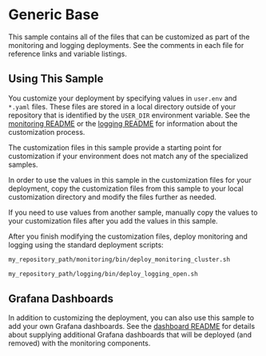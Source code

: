 # Generic Base

This sample contains all of the files that can be customized as part of the
monitoring and logging deployments. See the comments in each file for
reference links and variable listings.

## Using This Sample

You customize your deployment by specifying values in `user.env` and `*.yaml`
files. These files are stored in a local directory outside of your
repository that is identified by the `USER_DIR` environment variable. See the
[monitoring README](../../monitoring/README.md#mon_custom) or the
[logging README](../../logging/README.md#log_custom) for information about the
customization process.

The customization files in this sample provide a starting point for
customization if your environment does not match any of the specialized
samples.

In order to use the values in this sample in the customization files for your
deployment, copy the customization files from this sample to your local
customization directory and modify the files further as needed.

If you need to use values from another sample, manually copy the values to
your customization files after you add the values in this sample.

After you finish modifying the customization files, deploy monitoring and
logging using the standard deployment scripts:

```bash
my_repository_path/monitoring/bin/deploy_monitoring_cluster.sh
```

```bash
my_repository_path/logging/bin/deploy_logging_open.sh
```

## Grafana Dashboards

In addition to customizing the deployment, you can also use this sample to add
your own Grafana dashboards. See the [dashboard README](monitoring/dashboards/README.md)
for details about supplying additional Grafana dashboards that will be deployed
(and removed) with the monitoring components.
